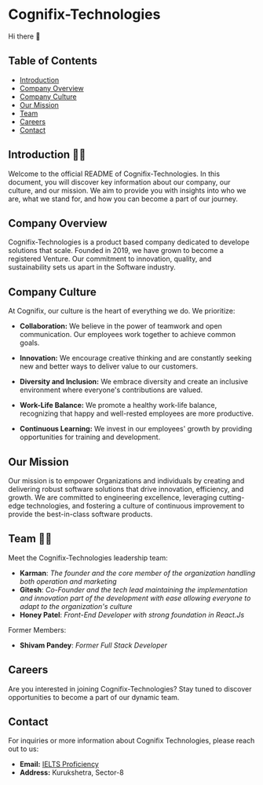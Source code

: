# **Cognifix-Technologies**
Hi there 👋

## Table of Contents

- [Introduction](#introduction)
- [Company Overview](#company-overview)
- [Company Culture](#company-culture)
- [Our Mission](#our-mission)
- [Team](#team)
- [Careers](#careers)
- [Contact](#contact)

## Introduction 🙋‍♀️

Welcome to the official README of Cognifix-Technologies. In this document, you will discover key information about our company, our culture, and our mission. We aim to provide you with insights into who we are, what we stand for, and how you can become a part of our journey.

## Company Overview

Cognifix-Technologies is a product based company dedicated to develope solutions that scale. Founded in 2019, we have grown to become a registered Venture. Our commitment to innovation, quality, and sustainability sets us apart in the Software industry.

## Company Culture

At Cognifix, our culture is the heart of everything we do. We prioritize:

- **Collaboration:** We believe in the power of teamwork and open communication. Our employees work together to achieve common goals.

- **Innovation:** We encourage creative thinking and are constantly seeking new and better ways to deliver value to our customers.

- **Diversity and Inclusion:** We embrace diversity and create an inclusive environment where everyone's contributions are valued.

- **Work-Life Balance:** We promote a healthy work-life balance, recognizing that happy and well-rested employees are more productive.

- **Continuous Learning:** We invest in our employees' growth by providing opportunities for training and development.

## Our Mission

Our mission is to empower Organizations and individuals by creating and delivering robust software solutions that drive innovation, efficiency, and growth. We are committed to engineering excellence, leveraging cutting-edge technologies, and fostering a culture of continuous improvement to provide the best-in-class software products.

## Team 👩‍💻 

Meet the Cognifix-Technologies leadership team:

- __Karman__: *The founder and the core member of the organization handling both operation and marketing*
- __Gitesh__: *Co-Founder and the tech lead maintaining the implementation and innovation part of the development with ease allowing everyone to adapt to the organization's culture*
- __Honey Patel__: *Front-End Developer with strong foundation in React.Js*

 Former Members:
- __Shivam Pandey__: *Former Full Stack Developer*

## Careers

Are you interested in joining Cognifix-Technologies? Stay tuned to discover opportunities to become a part of our dynamic team.

## Contact

For inquiries or more information about Cognifix Technologies, please reach out to us:

- **Email:** [IELTS Proficiency](support@ieltsproficiency.com)
- **Address:** Kurukshetra, Sector-8


